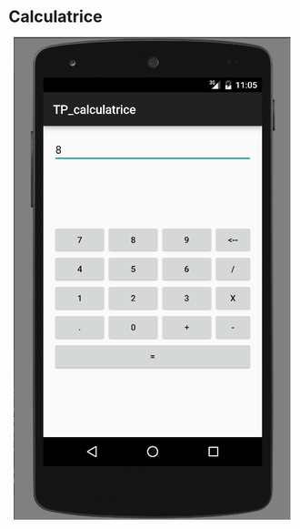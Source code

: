 # Calculatrice

<p align="center">
  <img src="https://github.com/ShaD971/Calculatrice/blob/master/calculatrice.png" alt="Screenshot"/>
</p>
